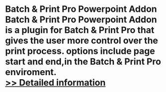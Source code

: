 # Batch & Print Pro Powerpoint Addon<br />Batch & Print Pro Powerpoint Addon is a plugin for Batch & Print Pro that gives the user more control over the print process. options include page start and end,in the Batch & Print Pro enviroment.<br />[>> Detailed information](https://secure.shareit.com/shareit/product.html?productid=300449492&affiliateid=200057808)